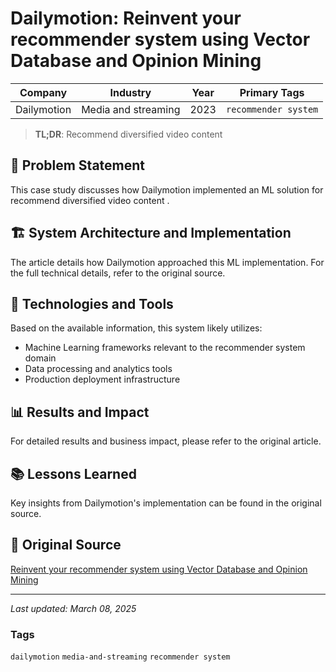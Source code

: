 # Dailymotion: Reinvent your recommender system using Vector Database and Opinion Mining

| Company | Industry | Year | Primary Tags | 
|---------|----------|------|--------------|
| Dailymotion | Media and streaming | 2023 | `recommender system` |

> **TL;DR**: Recommend diversified video content 

## 📝 Problem Statement

This case study discusses how Dailymotion implemented an ML solution for recommend diversified video content .

## 🏗️ System Architecture and Implementation

The article details how Dailymotion approached this ML implementation. For the full technical details, refer to the original source.

## 🔧 Technologies and Tools

Based on the available information, this system likely utilizes:

- Machine Learning frameworks relevant to the recommender system domain
- Data processing and analytics tools
- Production deployment infrastructure

## 📊 Results and Impact

For detailed results and business impact, please refer to the original article.

## 📚 Lessons Learned

Key insights from Dailymotion's implementation can be found in the original source.

## 🔗 Original Source

[Reinvent your recommender system using Vector Database and Opinion Mining](https://medium.com/dailymotion/reinvent-your-recommender-system-using-vector-database-and-opinion-mining-a4fadf97d020)

---

*Last updated: March 08, 2025*

### Tags

`dailymotion` `media-and-streaming` `recommender system`
